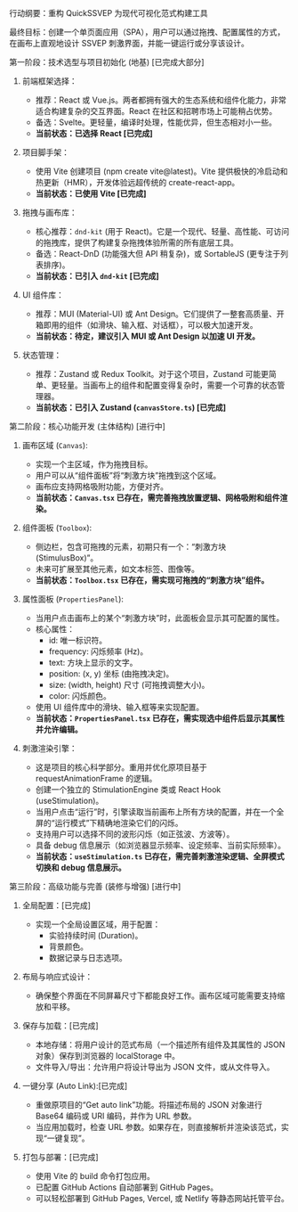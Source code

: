 行动纲要：重构 QuickSSVEP 为现代可视化范式构建工具

最终目标：创建一个单页面应用（SPA），用户可以通过拖拽、配置属性的方式，在画布上直观地设计 SSVEP 刺激界面，并能一键运行或分享该设计。

第一阶段：技术选型与项目初始化 (地基) [已完成大部分]

1.  前端框架选择：
    -   推荐：React 或 Vue.js。两者都拥有强大的生态系统和组件化能力，非常适合构建复杂的交互界面。React 在社区和招聘市场上可能稍占优势。
    -   备选：Svelte。更轻量，编译时处理，性能优异，但生态相对小一些。
    -   **当前状态：已选择 React [已完成]**

2.  项目脚手架：
    -   使用 Vite 创建项目 (npm create vite@latest)。Vite 提供极快的冷启动和热更新（HMR），开发体验远超传统的 create-react-app。
    -   **当前状态：已使用 Vite [已完成]**

3.  拖拽与画布库：
    -   核心推荐：`dnd-kit` (用于 React)。它是一个现代、轻量、高性能、可访问的拖拽库，提供了构建复杂拖拽体验所需的所有底层工具。
    -   备选：React-DnD (功能强大但 API 稍复杂)，或 SortableJS (更专注于列表排序)。
    -   **当前状态：已引入 `dnd-kit` [已完成]**

4.  UI 组件库：
    -   推荐：MUI (Material-UI) 或 Ant Design。它们提供了一整套高质量、开箱即用的组件（如滑块、输入框、对话框），可以极大加速开发。
    -   **当前状态：待定，建议引入 MUI 或 Ant Design 以加速 UI 开发。**

5.  状态管理：
    -   推荐：Zustand 或 Redux Toolkit。对于这个项目，Zustand 可能更简单、更轻量。当画布上的组件和配置变得复杂时，需要一个可靠的状态管理器。
    -   **当前状态：已引入 Zustand (`canvasStore.ts`) [已完成]**

第二阶段：核心功能开发 (主体结构) [进行中]

1.  画布区域 (`Canvas`):
    -   实现一个主区域，作为拖拽目标。
    -   用户可以从“组件面板”将“刺激方块”拖拽到这个区域。
    -   画布应支持网格吸附功能，方便对齐。
    -   **当前状态：`Canvas.tsx` 已存在，需完善拖拽放置逻辑、网格吸附和组件渲染。**

2.  组件面板 (`Toolbox`):
    -   侧边栏，包含可拖拽的元素，初期只有一个：“刺激方块 (StimulusBox)”。
    -   未来可扩展至其他元素，如文本标签、图像等。
    -   **当前状态：`Toolbox.tsx` 已存在，需实现可拖拽的“刺激方块”组件。**

3.  属性面板 (`PropertiesPanel`):
    -   当用户点击画布上的某个“刺激方块”时，此面板会显示其可配置的属性。
    -   核心属性：
        -   id: 唯一标识符。
        -   frequency: 闪烁频率 (Hz)。
        -   text: 方块上显示的文字。
        -   position: (x, y) 坐标 (由拖拽决定)。
        -   size: (width, height) 尺寸 (可拖拽调整大小)。
        -   color: 闪烁颜色。
    -   使用 UI 组件库中的滑块、输入框等来实现配置。
    -   **当前状态：`PropertiesPanel.tsx` 已存在，需实现选中组件后显示其属性并允许编辑。**

4.  刺激渲染引擎：
    -   这是项目的核心科学部分。重用并优化原项目基于 requestAnimationFrame 的逻辑。
    -   创建一个独立的 StimulationEngine 类或 React Hook (useStimulation)。
    -   当用户点击“运行”时，引擎读取当前画布上所有方块的配置，并在一个全屏的“运行模式”下精确地渲染它们的闪烁。
    -   支持用户可以选择不同的波形闪烁（如正弦波、方波等）。
    -   具备 debug 信息展示（如浏览器显示频率、设定频率、当前实际频率）。
    -   **当前状态：`useStimulation.ts` 已存在，需完善刺激渲染逻辑、全屏模式切换和 debug 信息展示。**

第三阶段：高级功能与完善 (装修与增强) [进行中]

1.  全局配置：[已完成]
    -   实现一个全局设置区域，用于配置：
        -   实验持续时间 (Duration)。
        -   背景颜色。
        -   数据记录与日志选项。

2.  布局与响应式设计：
    -   确保整个界面在不同屏幕尺寸下都能良好工作。画布区域可能需要支持缩放和平移。

3.  保存与加载：[已完成]
    -   本地存储：将用户设计的范式布局（一个描述所有组件及其属性的 JSON 对象）保存到浏览器的 localStorage 中。
    -   文件导入/导出：允许用户将设计导出为 JSON 文件，或从文件导入。

4.  一键分享 (Auto Link):[已完成]
    -   重做原项目的“Get auto link”功能。将描述布局的 JSON 对象进行 Base64 编码或 URI 编码，并作为 URL 参数。
    -   当应用加载时，检查 URL 参数。如果存在，则直接解析并渲染该范式，实现“一键复现”。

5.  打包与部署：[已完成]
    -   使用 Vite 的 build 命令打包应用。
    -   已配置 GitHub Actions 自动部署到 GitHub Pages。
    -   可以轻松部署到 GitHub Pages, Vercel, 或 Netlify 等静态网站托管平台。